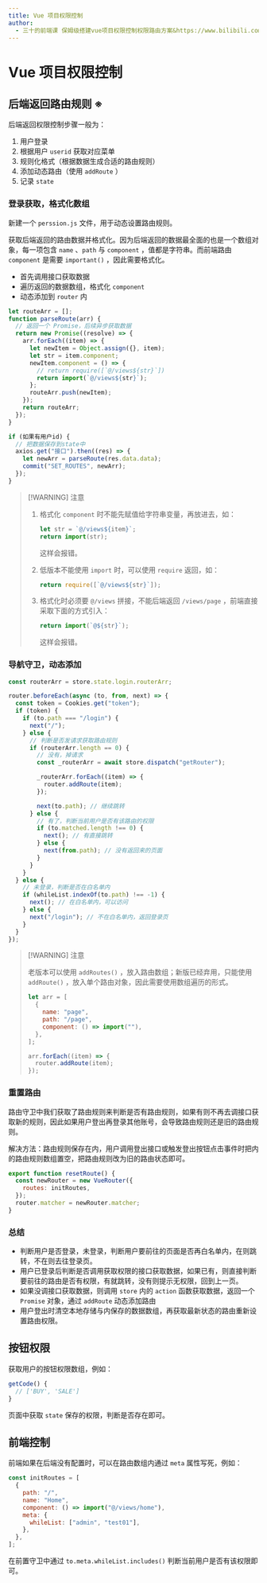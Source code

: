 ```yaml
---
title: Vue 项目权限控制
author:
  - 三十的前端课 保姆级搭建vue项目权限控制权限路由方案&https://www.bilibili.com/video/BV1e8411F7Ds/
---
```


# Vue 项目权限控制

## 后端返回路由规则 ※

后端返回权限控制步骤一般为：

1. 用户登录
2. 根据用户 `userid` 获取对应菜单
3. 规则化格式（根据数据生成合适的路由规则）
4. 添加动态路由（使用 `addRoute` ）
5. 记录 `state`

### 登录获取，格式化数组

新建一个 `perssion.js` 文件，用于动态设置路由规则。

获取后端返回的路由数据并格式化。因为后端返回的数据最全面的也是一个数组对象，每一项包含 `name` 、`path` 与 `component` ，值都是字符串。而前端路由 `component` 是需要 `important()` ，因此需要格式化。

- 首先调用接口获取数据
- 遍历返回的数据数组，格式化 `component`
- 动态添加到 `router` 内

```js [perssion.js]
let routeArr = [];
function parseRoute(arr) {
  // 返回一个 Promise，后续异步获取数据
  return new Promise((resolve) => {
    arr.forEach((item) => {
      let newItem = Object.assign({}, item);
      let str = item.component;
      newItem.component = () => {
        // return require([`@/views${str}`])
        return import(`@/views${str}`);
      };
      routeArr.push(newItem);
    });
    return routeArr;
  });
}

if (如果有用户id) {
  // 把数据保存到state中
  axios.get("接口").then((res) => {
    let newArr = parseRoute(res.data.data);
    commit("SET_ROUTES", newArr);
  });
}
```

> [!WARNING] 注意
>
> 1. 格式化 `component` 时不能先赋值给字符串变量，再放进去，如：
>
>    ```js
>    let str = `@/views${item}`;
>    return import(str);
>    ```
>
>    这样会报错。
>
> 2. 低版本不能使用 `import` 时，可以使用 `require` 返回，如：
>
>    ```js
>    return require([`@/views${str}`]);
>    ```
>
> 3. 格式化时必须要 `@/views` 拼接，不能后端返回 `/views/page` ，前端直接采取下面的方式引入：
>
>    ```js
>    return import(`@${str}`);
>    ```
>
>    这样会报错。

### 导航守卫，动态添加

```js
const routerArr = store.state.login.routerArr;

router.beforeEach(async (to, from, next) => {
  const token = Cookies.get("token");
  if (token) {
    if (to.path === "/login") {
      next("/");
    } else {
      // 判断是否发请求获取路由规则
      if (routerArr.length == 0) {
        // 没有，掉请求
        const _routerArr = await store.dispatch("getRouter");

        _routerArr.forEach((item) => {
          router.addRoute(item);
        });

        next(to.path); // 继续跳转
      } else {
        // 有了，判断当前用户是否有该路由的权限
        if (to.matched.length !== 0) {
          next(); // 有直接跳转
        } else {
          next(from.path); // 没有返回来的页面
        }
      }
    }
  } else {
    // 未登录，判断是否在白名单内
    if (whileList.indexOf(to.path) !== -1) {
      next(); // 在白名单内，可以访问
    } else {
      next("/login"); // 不在白名单内，返回登录页
    }
  }
});
```

> [!WARNING] 注意
>
> 老版本可以使用 `addRoutes()` ，放入路由数组；新版已经弃用，只能使用 `addRoute()` ，放入单个路由对象，因此需要使用数组遍历的形式。
>
> ```js
> let arr = [
>   {
>     name: "page",
>     path: "/page",
>     component: () => import(""),
>   },
> ];
>
> arr.forEach((item) => {
>   router.addRoute(item);
> });
> ```

### 重置路由

路由守卫中我们获取了路由规则来判断是否有路由规则，如果有则不再去调接口获取新的规则，因此如果用户登出再登录其他账号，会导致路由规则还是旧的路由规则。

解决方法：路由规则保存在<word text="Vuex" />内，用户调用登出接口或触发登出按钮点击事件时把<word text="Vuex" />内的路由规则数组置空，把路由规则改为旧的路由状态即可。

```js
export function resetRoute() {
  const newRouter = new VueRouter({
    routes: initRoutes,
  });
  router.matcher = newRouter.matcher;
}
```

### 总结

- 判断用户是否登录，未登录，判断用户要前往的页面是否再白名单内，在则跳转，不在则去往登录页。
- 用户已登录后判断是否调用获取权限的接口获取数据，如果已有，则直接判断要前往的路由是否有权限，有就跳转，没有则提示无权限，回到上一页。
- 如果没调接口获取数据，则调用 `store` 内的 `action` 函数获取数据，返回一个 `Promise` 对象，通过 `addRoute` 动态添加路由
- 用户登出时清空本地存储与<word text="Vuex" />内保存的数据数组，再获取最新状态的路由重新设置路由权限。

## 按钮权限

获取用户的按钮权限数组，例如：

```js
getCode() {
  // ['BUY', 'SALE']
}
```

页面中获取 `state` 保存的权限，判断是否存在即可。

## 前端控制

前端如果在后端没有配置时，可以在路由数组内通过 `meta` 属性写死，例如：

```js
const initRoutes = [
  {
    path: "/",
    name: "Home",
    component: () => import("@/views/home"),
    meta: {
      whileList: ["admin", "test01"],
    },
  },
];
```

在前置守卫中通过 `to.meta.whileList.includes()` 判断当前用户是否有该权限即可。
